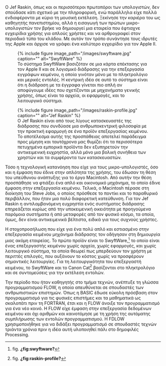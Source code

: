 Ο Jef Raskin, όπως και οι περισσότεροι πρωτοπόροι των υπολογιστών, δεν
σπούδασε κάτι σχετικό με την πληροφορική, ενώ παράλληλα είχε πολλά
ενδιαφέροντα με κύριο τη μουσική εκτέλεση. Ξεκίνησε την καριέρα του ως
καθηγητής πανεπιστημίου, αλλά η εισαγωγή των πρώτων μικρο-υπολογιστών
τον βρήκε να δημιουργεί μια εταιρεία που έφτιαχνε εγχειρίδια χρήσης για
απλούς χρήστες και να αρθρογραφεί στον περιοδικό τύπο του κλάδου. Με
αυτόν τον τρόπο συνάντησε τους ιδρυτές της Apple και άρχισε να γράφει
ένα καλύτερο εγχειρίδιο για τον Apple II.

<figure id="fig:swyftware">
{% include figure image_path="/images/swyftware.jpg" caption=""
alt="SwyftWare" %}
<figcaption>
Το σύστημα SwyftWare βασιζόταν σε μια κάρτα επέκτασης για τον Apple II
και σε λογισμικό διάδρασης για την επεξεργασία εγγράφων κειμένου, η
οποία γινόταν μόνο με το πληκτρολόγιο και μερικές εντολές. Η κεντρική
ιδέα σε αυτό το σύστημα είναι ότι η διάδραση με τα έγγραφα γίνεται πιο
απλή αν αποφύγουμε ιδέες που σχετίζονται με μηχανήματα γενικής χρήσης,
όπως είναι τα αρχεία, οι εφαρμογές, και το λειτουργικό σύστημα.
</figcaption>
</figure>
<figure id="fig:raskin-profile">
{% include figure image_path="/images/raskin-profile.jpg" caption=""
alt="Jef Raskin" %}
<figcaption>
Ο Jef Raskin είναι από τους λίγους κατασκευαστές της διάδρασης που
συνδύασε μια ανθρωποκεντρική φιλοσοφία με την πρακτική εφαρμογή σε ένα
προϊόν επεξεργασίας κειμένου. Το αποτέλεσμα αυτής της προσπάθειας
αποτελεί παράδειγμα προς μίμηση και ταυτόχρονα μας θυμίζει ότι τα
περισσότερα πετυχημένα εμπορικά προϊόντα δεν εξυπηρετούν την
αντικειμενική ευχρηστία, αλλά μόνο μια βολική συνήθεια των χρηστών και
τα συμφέροντα των κατασκευαστών.
</figcaption>
</figure>

Τόσο η τεχνολογική κατανόηση που είχε για τους μικρο-υπολογιστές, όσο
και η έμφαση που έδινε στην απλότητα της χρήσης, του έδωσαν τη θέση του
υπεύθυνου ανάπτυξης για το έργο Macintosh. Από αυτήν την θέση προσπάθησε
να φτιάξει ένα απλό και οικονομικό μηχάνημα, το οποίο έδινε έμφαση στην
επεξεργασία κειμένου. Τελικά, ο Macintosh πέρασε στη διοίκηση του Steve
Jobs, ο οποίος πρόσθεσε το ποντίκι και το παραθυρικό περιβάλλον, που
ήταν μια πολύ διαφορετική κατεύθυνση. Για τον Jef Raskin η
αντιλαμβανόμενη ευχρηστία ενός συστήματος διάδρασης επηρεάζεται κυρίως
από την υποκειμενική οικειότητα με προηγούμενα παρόμοια συστήματα ή από
μεταφορές από τον φυσικό κόσμο, τα οποία, όμως, δεν είναι αντικειμενικά
βέλτιστα, ειδικά για τους συχνούς χρήστες.

Η στοχοπροσήλωση που είχε για ένα πολύ απλό και εστιασμένο στην
επεξεργασία κειμένου μηχάνημα διάδρασης τον οδήγησαν στη δημιουργία μιας
ακόμη εταιρείας. Το πρώτο προϊόν είναι το SwyftWare,[^1] το οποίο είναι
ένας επεξεργαστής κειμένου χωρίς αρχεία, χωρίς εφαρμογές, και χωρίς
λειτουργικό σύστημα, τα οποία θεωρεί πως μπερδεύουν τον χρήστη με
περιττές επιλογές, που αυξάνουν το κόστος χωρίς να προσφέρουν σημαντικές
λειτουργίες. Για τη λειτουργικότητα του επεξεργαστή κειμένου, το
SwyftWare και το Canon Cat[^2] βασίζονται στο πληκτρολόγιο και σε
συντομεύσεις για την εκτέλεση εντολών.

Την περίοδο που ήταν καθηγητής στο τμήμα τεχνών, ανέπτυξε τη γλώσσα
προγραμματισμού FLOW, η οποία απευθύνεται σε σπουδαστές των
ανθρωπιστικών επιστημών. Όπως η BASIC έδωσε εύκολη πρόσβαση στον
προγραμματισμό για τις φυσικές επιστήμες και τα μαθηματικά ως σκαλοπάτι
πριν τη FORTRAN, έτσι και η FLOW άνοιξε τον προγραμματισμό για ένα νέο
κοινό. Η FLOW είχε έμφαση στην επεξεργασία δεδομένων κειμένου και όχι
αριθμών και καινοτόμησε με τη χρήση της αυτόματης συμπλήρωσης των
εντολών προγραμματισμού. Η FDLOW χρησιμοποιήθηκε για να διδάξει
προγραμματισμό σε σπουδαστές τεχνών τριάντα χρόνια πριν η ιδέα αυτή
υλοποιηθεί πάλι στο δημοφιλές Processing.

[^1]: fig. **¿fig:swyftware?**

[^2]: fig. **¿fig:raskin-profile?**
